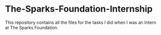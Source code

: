# The-Sparks-Foundation-Internship
This repository contains all the files for the tasks I did when I was an Intern at The Sparks Foundation.
